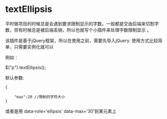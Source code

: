 # textEllipsis
平时做项目的时候总是会遇到要求限制显示的字数。一般都是交由后端来切割字数，但有时候总是被后端丢锅，所以也就写个小插件来处理字数限制显示 。

该插件是基于jQuery框架，所以在使用之前，需要先导入jQuery. 
使用方式比较简单，只需要实例化就可以

例如：
  
  $("p").textEllipsis();
  
  默认参数:
  
    {
    
        "max":20 //限制的字符大小       
    }
    
或者是用  data-role='ellipsis' data-max='30'到某元素上 
